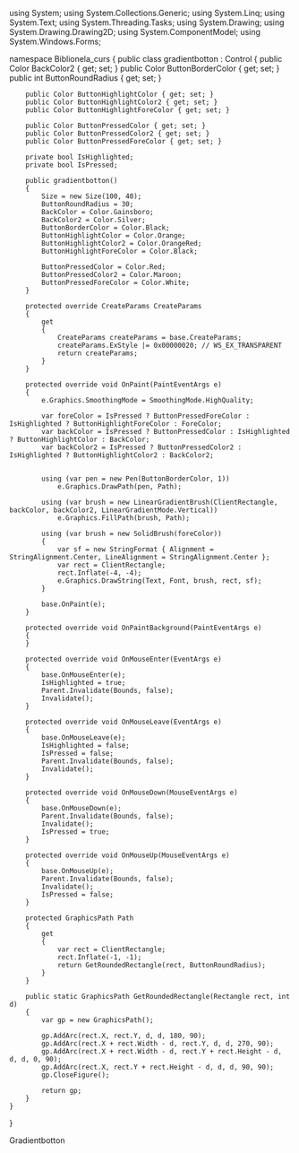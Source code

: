 using System;
using System.Collections.Generic;
using System.Linq;
using System.Text;
using System.Threading.Tasks;
using System.Drawing;
using System.Drawing.Drawing2D;
using System.ComponentModel;
using System.Windows.Forms;

namespace Biblionela_curs
{
    public class gradientbotton : Control
    {
        public Color BackColor2 { get; set; }
        public Color ButtonBorderColor { get; set; }
        public int ButtonRoundRadius { get; set; }

        public Color ButtonHighlightColor { get; set; }
        public Color ButtonHighlightColor2 { get; set; }
        public Color ButtonHighlightForeColor { get; set; }

        public Color ButtonPressedColor { get; set; }
        public Color ButtonPressedColor2 { get; set; }
        public Color ButtonPressedForeColor { get; set; }

        private bool IsHighlighted;
        private bool IsPressed;

        public gradientbotton()
        {
            Size = new Size(100, 40);
            ButtonRoundRadius = 30;
            BackColor = Color.Gainsboro;
            BackColor2 = Color.Silver;
            ButtonBorderColor = Color.Black;
            ButtonHighlightColor = Color.Orange;
            ButtonHighlightColor2 = Color.OrangeRed;
            ButtonHighlightForeColor = Color.Black;

            ButtonPressedColor = Color.Red;
            ButtonPressedColor2 = Color.Maroon;
            ButtonPressedForeColor = Color.White;
        }

        protected override CreateParams CreateParams
        {
            get
            {
                CreateParams createParams = base.CreateParams;
                createParams.ExStyle |= 0x00000020; // WS_EX_TRANSPARENT
                return createParams;
            }
        }

        protected override void OnPaint(PaintEventArgs e)
        {
            e.Graphics.SmoothingMode = SmoothingMode.HighQuality;

            var foreColor = IsPressed ? ButtonPressedForeColor : IsHighlighted ? ButtonHighlightForeColor : ForeColor;
            var backColor = IsPressed ? ButtonPressedColor : IsHighlighted ? ButtonHighlightColor : BackColor;
            var backColor2 = IsPressed ? ButtonPressedColor2 : IsHighlighted ? ButtonHighlightColor2 : BackColor2;


            using (var pen = new Pen(ButtonBorderColor, 1))
                e.Graphics.DrawPath(pen, Path);

            using (var brush = new LinearGradientBrush(ClientRectangle, backColor, backColor2, LinearGradientMode.Vertical))
                e.Graphics.FillPath(brush, Path);

            using (var brush = new SolidBrush(foreColor))
            {
                var sf = new StringFormat { Alignment = StringAlignment.Center, LineAlignment = StringAlignment.Center };
                var rect = ClientRectangle;
                rect.Inflate(-4, -4);
                e.Graphics.DrawString(Text, Font, brush, rect, sf);
            }

            base.OnPaint(e);
        }

        protected override void OnPaintBackground(PaintEventArgs e)
        {
        }

        protected override void OnMouseEnter(EventArgs e)
        {
            base.OnMouseEnter(e);
            IsHighlighted = true;
            Parent.Invalidate(Bounds, false);
            Invalidate();
        }

        protected override void OnMouseLeave(EventArgs e)
        {
            base.OnMouseLeave(e);
            IsHighlighted = false;
            IsPressed = false;
            Parent.Invalidate(Bounds, false);
            Invalidate();
        }

        protected override void OnMouseDown(MouseEventArgs e)
        {
            base.OnMouseDown(e);
            Parent.Invalidate(Bounds, false);
            Invalidate();
            IsPressed = true;
        }

        protected override void OnMouseUp(MouseEventArgs e)
        {
            base.OnMouseUp(e);
            Parent.Invalidate(Bounds, false);
            Invalidate();
            IsPressed = false;
        }

        protected GraphicsPath Path
        {
            get
            {
                var rect = ClientRectangle;
                rect.Inflate(-1, -1);
                return GetRoundedRectangle(rect, ButtonRoundRadius);
            }
        }

        public static GraphicsPath GetRoundedRectangle(Rectangle rect, int d)
        {
            var gp = new GraphicsPath();

            gp.AddArc(rect.X, rect.Y, d, d, 180, 90);
            gp.AddArc(rect.X + rect.Width - d, rect.Y, d, d, 270, 90);
            gp.AddArc(rect.X + rect.Width - d, rect.Y + rect.Height - d, d, d, 0, 90);
            gp.AddArc(rect.X, rect.Y + rect.Height - d, d, d, 90, 90);
            gp.CloseFigure();

            return gp;
        }
    }
}

Gradientbotton
